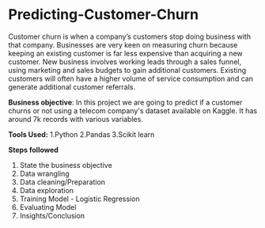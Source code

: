 # Predicting-Customer-Churn
Customer churn is when a company’s customers stop doing business with that company. Businesses are very keen on measuring churn because keeping an existing customer is far less expensive than acquiring a new customer. New business involves working leads through a sales funnel, using marketing and sales budgets to gain additional customers. Existing customers will often have a higher volume of service consumption and can generate additional customer referrals.

<b>Business objective</b>: In this project we are going to predict if a customer churns or not using a telecom company's dataset available on Kaggle. It has around 7k records with various variables.

<b>Tools Used:</b>
1.Python
2.Pandas
3.Scikit learn

<b>Steps followed</b>
1. State the business objective
2. Data wrangling
3. Data cleaning/Preparation
4. Data exploration
5. Training Model - Logistic Regression
6. Evaluating Model
7. Insights/Conclusion
